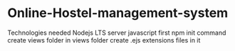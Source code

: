 # Online-Hostel-management-system
Technologies needed Nodejs LTS server javascript
first npm init command 
create views folder
in views folder create .ejs extensions files in it
